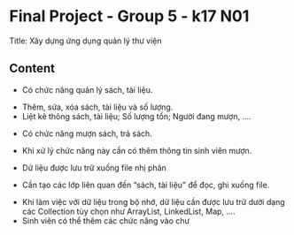 # Final Project - Group 5 - k17 N01
Title: Xây dựng ứng dụng quản lý thư viện
 ## Content
- Có chức năng quản lý sách, tài liệu.
+ Thêm, sửa, xóa sách, tài liệu và số lượng.
+ Liệt kê thông sách, tài liệu; Số lượng tồn; Người đang mượn, ….
- Có chức năng mượn sách, trả sách.
+ Khi xử lý chức năng này cần có thêm thông tin sinh viên mượn.
- Dữ liệu được lưu trữ xuống file nhị phân
+ Cần tạo các lớp liên quan đến “sách, tài liệu” để đọc, ghi xuống file.
- Khi làm việc với dữ liệu trong bộ nhớ, dữ liệu cần được lưu trữ dưới dạng các Collection tùy chọn
như ArrayList, LinkedList, Map, ….
- Sinh viên có thể thêm các chức năng vào chư
